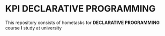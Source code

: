 # KPI DECLARATIVE PROGRAMMING

This repository consists of hometasks for **DECLARATIVE PROGRAMMING** course I study at university
